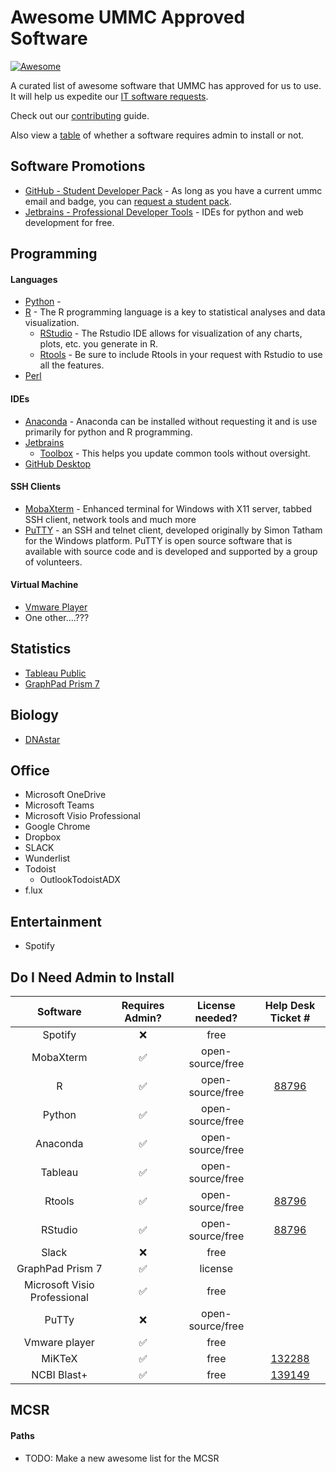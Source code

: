 # Awesome UMMC Approved Software

 [![Awesome](https://cdn.rawgit.com/sindresorhus/awesome/d7305f38d29fed78fa85652e3a63e154dd8e8829/media/badge.svg)](https://github.com/sindresorhus/awesome)
 
A curated list of awesome software that UMMC has approved for us to use.  It will help us expedite our [IT software requests](https://apps.umc.edu/SWRS/UserMenu.ctrl?action=Display).

Check out our [contributing](https://github.com/bioinformatics-collaborative/awesome-ummc-approved-software/blob/master/CONTRIBUTING.rst) guide.

Also view a [table](#do-i-need-admin-to-install) of whether a software requires admin to install or not.

## Software Promotions

* [GitHub - Student Developer Pack](https://education.github.com/pack) - As long as you have a current ummc email and badge, you can [request a student pack](https://education.github.com/discount_requests/new).
* [Jetbrains - Professional Developer Tools](https://www.jetbrains.com/student/) - IDEs for python and web development for free.

## Programming

#### Languages

* [Python](https://www.python.org/) - 
* [R](https://www.r-project.org/) - The R programming language is a key to statistical analyses and data visualization.
  * [RStudio](https://www.rstudio.com/) - The Rstudio IDE allows for visualization of any charts, plots, etc. you generate in R.
  * [Rtools](https://cran.r-project.org/bin/windows/Rtools/) - Be sure to include Rtools in your request with Rstudio to use all the features.
* [Perl](https://www.perl.org/)


#### IDEs

* [Anaconda](https://anaconda.org/) - Anaconda can be installed without requesting it and is use primarily for python and R programming.
* [Jetbrains](https://www.jetbrains.com/)
    * [Toolbox](https://www.jetbrains.com/toolbox/app/) - This helps you update common tools without oversight.
* [GitHub Desktop](https://desktop.github.com/)


#### SSH Clients

* [MobaXterm](https://mobaxterm.mobatek.net/) - Enhanced terminal for Windows with X11 server, tabbed SSH client, network tools and much more
* [PuTTY](http://www.putty.org/) - an SSH and telnet client, developed originally by Simon Tatham for the Windows platform. PuTTY is open source software that is available with source code and is developed and supported by a group of volunteers.

#### Virtual Machine

* [Vmware Player](https://www.vmware.com/products/workstation-player.html)
* One other....???

## Statistics
* [Tableau Public](https://public.tableau.com/en-us/s/)
* [GraphPad Prism 7](https://www.graphpad.com/scientific-software/prism/)

## Biology

* [DNAstar](https://www.dnastar.com/t-allproducts.aspx)

## Office

* Microsoft OneDrive
* Microsoft Teams
* Microsoft Visio Professional
* Google Chrome
* Dropbox
* SLACK
* Wunderlist
* Todoist
  * OutlookTodoistADX
* f.lux

## Entertainment

* Spotify

## Do I Need Admin to Install

| Software                      |   Requires Admin?     | License needed?    | Help Desk Ticket # |
|:-----------------------------:|:---------------------:|:------------------:|:------------------:|
|  Spotify                      |         :x:           | free               |                    |
|  MobaXterm                    | :white_check_mark:    | open-source/free   |                    |
|  R                            | :white_check_mark:    | open-source/free   |    [88796](https://github.com/bioinformatics-collaborative/awesome-ummc-approved-software/blob/master/help_desk_tickets/%2388796.pdf)       |
|  Python                       | :white_check_mark:    | open-source/free   |                    |
|  Anaconda                     | :white_check_mark:    | open-source/free   |                    |
|  Tableau                      | :white_check_mark:    | open-source/free   |                    |
|  Rtools                       | :white_check_mark:    | open-source/free   |    [88796](https://github.com/bioinformatics-collaborative/awesome-ummc-approved-software/blob/master/help_desk_tickets/%2388796.pdf)       |
|  RStudio                      | :white_check_mark:    | open-source/free   |    [88796](https://github.com/bioinformatics-collaborative/awesome-ummc-approved-software/blob/master/help_desk_tickets/%2388796.pdf)       |
|  Slack                        |         :x:           | free               |                    |
|  GraphPad Prism 7             | :white_check_mark:    | license            |                    |
|  Microsoft Visio Professional | :white_check_mark:    | free               |                    |
|  PuTTy                        |         :x:           | open-source/free   |                    |
|  Vmware player                |  :white_check_mark:   | free               |                    |
|  MiKTeX                       |  :white_check_mark:   | free               |    [132288](https://github.com/bioinformatics-collaborative/awesome-ummc-approved-software/blob/master/help_desk_tickets/%23132288.pdf)      |
|  NCBI Blast+                  |  :white_check_mark:   | free               |    [139149](https://github.com/bioinformatics-collaborative/awesome-ummc-approved-software/blob/master/help_desk_tickets/%23139149.pdf)      |

## MCSR

#### Paths

* TODO:  Make a new awesome list for the MCSR
